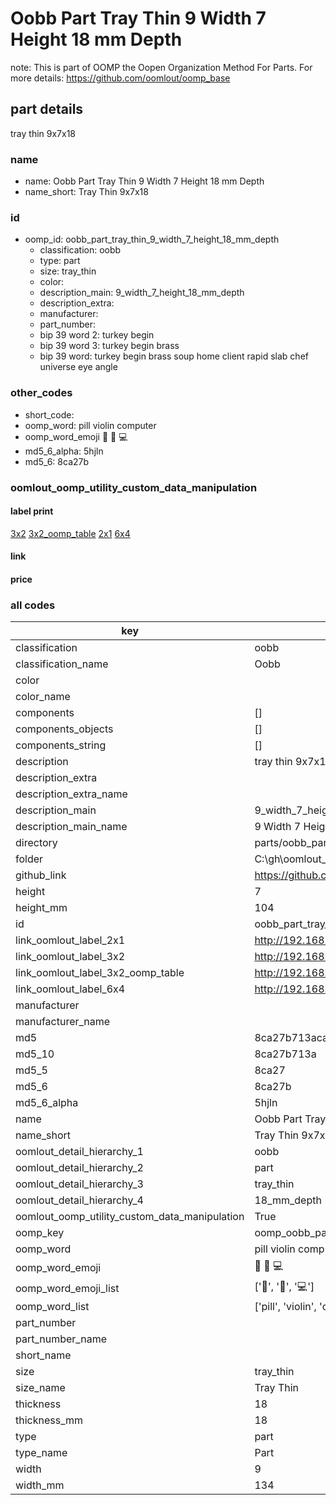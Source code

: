 # Oobb Part Tray Thin 9 Width 7 Height 18 mm Depth  

note: This is part of OOMP the Oopen Organization Method For Parts. For more details: https://github.com/oomlout/oomp_base

##  part details
  



tray thin 9x7x18



### name
* name: Oobb Part Tray Thin 9 Width 7 Height 18 mm Depth
* name_short: Tray Thin 9x7x18 
### id
* oomp_id: oobb_part_tray_thin_9_width_7_height_18_mm_depth
  * classification: oobb
  * type: part
  * size: tray_thin
  * color: 
  * description_main: 9_width_7_height_18_mm_depth
  * description_extra: 
  * manufacturer: 
  * part_number: 
  * bip 39 word 2: turkey begin
  * bip 39 word 3: turkey begin brass
  * bip 39 word: turkey begin brass soup home client rapid slab chef universe eye angle

### other_codes
* short_code: 
* oomp_word: pill violin computer
* oomp_word_emoji :pill: :violin: :computer:
* md5_6_alpha: 5hjln
* md5_6: 8ca27b






### oomlout_oomp_utility_custom_data_manipulation
#### label print
[3x2](http://192.168.1.245:1112/?label=oomp%205hjln)
[3x2_oomp_table](http://192.168.1.108:1112/?label=oomp%205hjln)
[2x1](http://192.168.1.242:1112/?label=oomp%205hjln)
[6x4](http://192.168.1.55:1112/?label=oomp%205hjln)    

#### link

                              

#### price







### all codes 
| key | value |  
| --- | --- |  
| classification | oobb |  
| classification_name | Oobb |  
| color |  |  
| color_name |  |  
| components | [] |  
| components_objects | [] |  
| components_string | [] |  
| description | tray thin 9x7x18 |  
| description_extra |  |  
| description_extra_name |  |  
| description_main | 9_width_7_height_18_mm_depth |  
| description_main_name | 9 Width 7 Height 18 mm Depth |  
| directory | parts/oobb_part_tray_thin_9_width_7_height_18_mm_depth |  
| folder | C:\gh\oomlout_oobb_version_4_generated_parts\parts\oobb_part_tray_thin_9_width_7_height_18_mm_depth |  
| github_link | https://github.com/oomlout/oomlout_oomp_part_src/tree/main/parts/oobb_part_tray_thin_9_width_7_height_18_mm_depth |  
| height | 7 |  
| height_mm | 104 |  
| id | oobb_part_tray_thin_9_width_7_height_18_mm_depth |  
| link_oomlout_label_2x1 | http://192.168.1.242:1112/?label=oomp%205hjln |  
| link_oomlout_label_3x2 | http://192.168.1.245:1112/?label=oomp%205hjln |  
| link_oomlout_label_3x2_oomp_table | http://192.168.1.108:1112/?label=oomp%205hjln |  
| link_oomlout_label_6x4 | http://192.168.1.55:1112/?label=oomp%205hjln |  
| manufacturer |  |  
| manufacturer_name |  |  
| md5 | 8ca27b713acaf63cab368cfe36451755 |  
| md5_10 | 8ca27b713a |  
| md5_5 | 8ca27 |  
| md5_6 | 8ca27b |  
| md5_6_alpha | 5hjln |  
| name | Oobb Part Tray Thin 9 Width 7 Height 18 mm Depth |  
| name_short | Tray Thin 9x7x18  |  
| oomlout_detail_hierarchy_1 | oobb |  
| oomlout_detail_hierarchy_2 | part |  
| oomlout_detail_hierarchy_3 | tray_thin |  
| oomlout_detail_hierarchy_4 | 18_mm_depth |  
| oomlout_oomp_utility_custom_data_manipulation | True |  
| oomp_key | oomp_oobb_part_tray_thin_9_width_7_height_18_mm_depth |  
| oomp_word | pill violin computer |  
| oomp_word_emoji | :pill: :violin: :computer: |  
| oomp_word_emoji_list | [':pill:', ':violin:', ':computer:'] |  
| oomp_word_list | ['pill', 'violin', 'computer'] |  
| part_number |  |  
| part_number_name |  |  
| short_name |  |  
| size | tray_thin |  
| size_name | Tray Thin |  
| thickness | 18 |  
| thickness_mm | 18 |  
| type | part |  
| type_name | Part |  
| width | 9 |  
| width_mm | 134 |  
